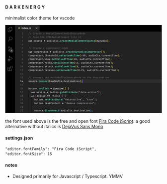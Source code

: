 #### D A R K E N E R G Y

minimalist color theme for vscode

![Screenshot](images/screenshot.png)

the font used above is the free and open font [Fira Code iScript](https://github.com/kencrocken/FiraCodeiScript). a good alternative without italics is [DejaVus Sans Mono](https://dejavu-fonts.github.io)

#### settings.json

```
"editor.fontFamily": "Fira Code iScript",
"editor.fontSize": 15
```

#### notes

- Designed primarily for Javascript / Typescript. YMMV

